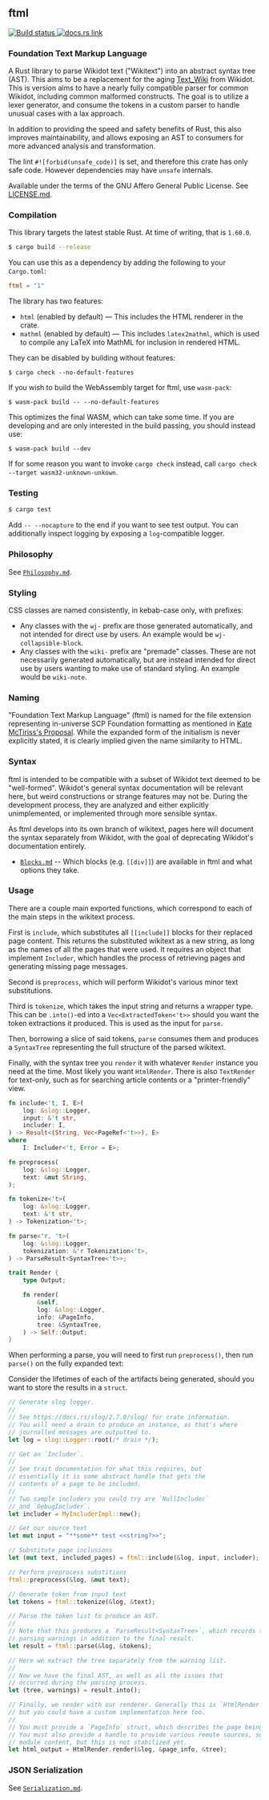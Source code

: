 ## ftml

<p>
  <a href="https://github.com/scpwiki/wikijump/actions?query=workflow%3A%22%5Bftml%5D+Rust%22">
    <img src="https://github.com/scpwiki/wikijump/workflows/%5Bftml%5D%20Rust/badge.svg"
         alt="Build status">
  </a>

  <a href="https://docs.rs/ftml">
    <img src="https://docs.rs/ftml/badge.svg"
         alt="docs.rs link">
  </a>
</p>

### Foundation Text Markup Language

A Rust library to parse Wikidot text ("Wikitext") into an abstract syntax tree (AST).
This aims to be a replacement for the aging [Text\_Wiki](https://github.com/gabrys/wikidot/tree/master/lib/Text_Wiki/Text) from Wikidot.
This is version aims to have a nearly fully compatible parser for common Wikidot, including common malformed constructs.
The goal is to utilize a lexer generator, and consume the tokens in a custom parser to handle unusual cases with a lax approach.

In addition to providing the speed and safety benefits of Rust, this also improves maintainability, and allows exposing an AST to consumers
for more advanced analysis and transformation.

The lint `#![forbid(unsafe_code)]` is set, and therefore this crate has only safe code. However dependencies may have `unsafe` internals.

Available under the terms of the GNU Affero General Public License. See [LICENSE.md](LICENSE.md).

### Compilation

This library targets the latest stable Rust. At time of writing, that is `1.60.0`.

```sh
$ cargo build --release
```

You can use this as a dependency by adding the following to your `Cargo.toml`:

```toml
ftml = "1"
```

The library has two features:
* `html` (enabled by default) &mdash; This includes the HTML renderer in the crate.
* `mathml` (enabled by default) &mdash; This includes `latex2mathml`, which is used to compile any LaTeX into MathML for inclusion in rendered HTML.

They can be disabled by building without features:

```
$ cargo check --no-default-features
```

If you wish to build the WebAssembly target for ftml, use `wasm-pack`:

```
$ wasm-pack build -- --no-default-features
```

This optimizes the final WASM, which can take some time. If you are developing and are only interested in the build passing, you should instead use:

```
$ wasm-pack build --dev
```

If for some reason you want to invoke `cargo check` instead, call `cargo check --target wasm32-unknown-unkown`.

### Testing

```sh
$ cargo test
```

Add `-- --nocapture` to the end if you want to see test output. You can additionally inspect logging by exposing a `log`-compatible logger.

### Philosophy

See [`Philosophy.md`](docs/Philosophy.md).

### Styling

CSS classes are named consistently, in kebab-case only, with prefixes:

* Any classes with the `wj-` prefix are those generated automatically, and not intended for direct use by users. An example would be `wj-collapsible-block`.
* Any classes with the `wiki-` prefix are "premade" classes. These are not necessarily generated automatically, but are instead intended for direct use by users wanting to make use of standard styling. An example would be `wiki-note`.

### Naming

"Foundation Text Markup Language" (ftml) is named for the file extension representing in-universe
SCP Foundation formatting as mentioned in [Kate McTiriss's Proposal](https://scpwiki.com/kate-mctiriss-s-proposal).
While the expanded form of the initialism is never explicitly stated, it is clearly implied given the
name similarity to HTML.

### Syntax

ftml is intended to be compatible with a subset of Wikidot text deemed to be "well-formed". Wikidot's general syntax documentation will be relevant here, but weird constructions or strange features may not be. During the development process, they are analyzed and either explicitly unimplemented, or implemented through more sensible syntax.

As ftml develops into its own branch of wikitext, pages here will document the syntax separately from Wikidot, with the goal of deprecating Wikidot's documentation entirely.

- [`Blocks.md`](docs/Blocks.md) -- Which blocks (e.g. `[[div]]`) are available in ftml and what options they take.

### Usage

There are a couple main exported functions, which correspond to each of the main steps in the wikitext process.

First is `include`, which substitutes all `[[include]]` blocks for their replaced page content. This returns the substituted wikitext as a new string, as long as the names of all the pages that were used. It requires an object that implement `Includer`, which handles the process of retrieving pages and generating missing page messages.

Second is `preprocess`, which will perform Wikidot's various minor text substitutions.

Third is `tokenize`, which takes the input string and returns a wrapper type. This can be `.into()`-ed into a `Vec<ExtractedToken<'t>>` should you want the token extractions it produced. This is used as the input for `parse`.

Then, borrowing a slice of said tokens, `parse` consumes them and produces a `SyntaxTree` representing the full structure of the parsed wikitext.

Finally, with the syntax tree you `render` it with whatever `Render` instance you need at the time. Most likely you want `HtmlRender`. There is also `TextRender` for text-only, such as for searching article contents or a "printer-friendly" view.

```rust
fn include<'t, I, E>(
    log: &slog::Logger,
    input: &'t str,
    includer: I,
) -> Result<(String, Vec<PageRef<'t>>), E>
where
    I: Includer<'t, Error = E>;

fn preprocess(
    log: &slog::Logger,
    text: &mut String,
);

fn tokenize<'t>(
    log: &slog::Logger,
    text: &'t str,
) -> Tokenization<'t>;

fn parse<'r, 't>(
    log: &slog::Logger,
    tokenization: &'r Tokenization<'t>,
) -> ParseResult<SyntaxTree<'t>>;

trait Render {
    type Output;

    fn render(
        &self,
        log: &slog::Logger,
        info: &PageInfo,
        tree: &SyntaxTree,
    ) -> Self::Output;
}
```

When performing a parse, you will need to first run `preprocess()`, then run `parse()`
on the fully expanded text:

Consider the lifetimes of each of the artifacts being generated, should you want to
store the results in a `struct`.

```rust
// Generate slog logger.
//
// See https://docs.rs/slog/2.7.0/slog/ for crate information.
// You will need a drain to produce an instance, as that's where
// journalled messages are outputted to.
let log = slog::Logger::root(/* drain */);

// Get an `Includer`.
//
// See trait documentation for what this requires, but
// essentially it is some abstract handle that gets the
// contents of a page to be included.
//
// Two sample includers you could try are `NullIncluder`
// and `DebugIncluder`.
let includer = MyIncluderImpl::new();

// Get our source text
let mut input = "**some** test <<string?>>";

// Substitute page inclusions
let (mut text, included_pages) = ftml::include(&log, input, includer);

// Perform preprocess substitions
ftml::preprocess(&log, &mut text);

// Generate token from input text
let tokens = ftml::tokenize(&log, &text);

// Parse the token list to produce an AST.
//
// Note that this produces a `ParseResult<SyntaxTree>`, which records the
// parsing warnings in addition to the final result.
let result = ftml::parse(&log, &tokens);

// Here we extract the tree separately from the warning list.
//
// Now we have the final AST, as well as all the issues that
// occurred during the parsing process.
let (tree, warnings) = result.into();

// Finally, we render with our renderer. Generally this is `HtmlRender`,
// but you could have a custom implementation here too.
//
// You must provide a `PageInfo` struct, which describes the page being rendered.
// You must also provide a handle to provide various remote sources, such as
// module content, but this is not stabilized yet.
let html_output = HtmlRender.render(&log, &page_info, &tree);
```

### JSON Serialization

See [`Serialization.md`](docs/Serialization.md).
